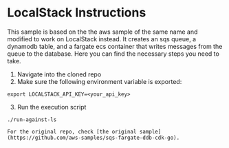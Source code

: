 # LocalStack Instructions
This sample is based on the the aws sample of the same name and modified to work on LocalStack instead.
It creates an sqs queue, a dynamodb table, and a fargate ecs container that writes messages from the queue to the database.
Here you can find the necessary steps you need to take.
1. Navigate into the cloned repo
2. Make sure the following environment variable is exported:
```
export LOCALSTACK_API_KEY=<your_api_key>
```
3. Run the execution script
```
./run-against-ls

For the original repo, check [the original sample](https://github.com/aws-samples/sqs-fargate-ddb-cdk-go).